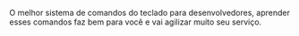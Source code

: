 O melhor sistema de comandos do teclado para desenvolvedores, aprender esses comandos faz bem para você e vai agilizar muito seu serviço.

